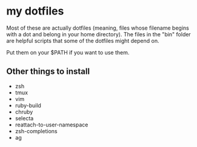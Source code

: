 # my dotfiles

Most of these are actually dotfiles (meaning, files whose filename begins with
a dot and belong in your home directory). The files in the "bin" folder are
helpful scripts that some of the dotfiles might depend on.

Put them on your $PATH if you want to use them.

## Other things to install

* zsh
* tmux
* vim
* ruby-build
* chruby
* selecta
* reattach-to-user-namespace
* zsh-completions
* ag
